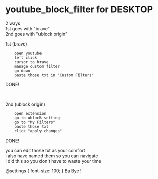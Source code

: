 # youtube_block_filter for DESKTOP

2 ways<br/>
1st goes with "brave"<br/>
2nd goes with "ublock origin"<br/>

1st (brave)

        open youtube
        left click
        cursor to brave 
        manage custom filter
        go down
        paste those txt in "Custom Filters"
  DONE!
  
  <br/>
  
2nd (ublock origin)

        open extension
        go to ublock setting
        go to "My Filters"
        paste those txt
        click "apply changes"
  DONE!
  
  
you can edit those txt as your comfort<br/>
i also have named them so you can navigate<br/>
i did this so you don't have to waste your time<br/>

@settings {
  font-size: 100;
}
Ba Bye!

